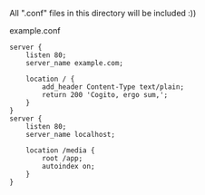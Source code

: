 All ".conf" files in this directory will be included :))

example.conf
```
server {
    listen 80;
    server_name example.com;

    location / {
        add_header Content-Type text/plain;
        return 200 'Cogito, ergo sum,';
    }
}
server {
    listen 80;
    server_name localhost;

    location /media {
        root /app;
        autoindex on;
    }
}
```
